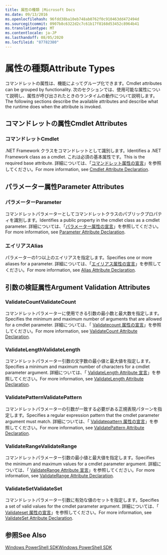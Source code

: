 ```yaml
---
title: 属性の種類 |Microsoft Docs
ms.date: 09/13/2016
ms.openlocfilehash: 96fdd38ba10eb748ab0762f0c910463dd472494d
ms.sourcegitcommit: 0907b8c6322d2c7c61b17f8168d53452c8964b41
ms.translationtype: MT
ms.contentlocale: ja-JP
ms.lasthandoff: 08/05/2020
ms.locfileid: "87782380"
---
```

# <a name="attribute-types"></a><span data-ttu-id="ca589-102">属性の種類</span><span class="sxs-lookup"><span data-stu-id="ca589-102">Attribute Types</span></span>

<span data-ttu-id="ca589-103">コマンドレットの属性は、機能によってグループ化できます。</span><span class="sxs-lookup"><span data-stu-id="ca589-103">Cmdlet attributes can be grouped by functionality.</span></span>
<span data-ttu-id="ca589-104">次のセクションでは、使用可能な属性について説明し、属性が呼び出されたときのランタイムの動作について説明します。</span><span class="sxs-lookup"><span data-stu-id="ca589-104">The following sections describe the available attributes and describe what the runtime does when the attribute is invoked.</span></span>

## <a name="cmdlet-attributes"></a><span data-ttu-id="ca589-105">コマンドレットの属性</span><span class="sxs-lookup"><span data-stu-id="ca589-105">Cmdlet Attributes</span></span>

### <a name="cmdlet"></a><span data-ttu-id="ca589-106">コマンドレット</span><span class="sxs-lookup"><span data-stu-id="ca589-106">Cmdlet</span></span>

<span data-ttu-id="ca589-107">.NET Framework クラスをコマンドレットとして識別します。</span><span class="sxs-lookup"><span data-stu-id="ca589-107">Identifies a .NET Framework class as a cmdlet.</span></span>
<span data-ttu-id="ca589-108">これは必須の基本属性です。</span><span class="sxs-lookup"><span data-stu-id="ca589-108">This is the required base attribute.</span></span>
<span data-ttu-id="ca589-109">詳細については、「[コマンドレット属性の宣言](./cmdlet-attribute-declaration.md)」を参照してください。</span><span class="sxs-lookup"><span data-stu-id="ca589-109">For more information, see [Cmdlet Attribute Declaration](./cmdlet-attribute-declaration.md).</span></span>

## <a name="parameter-attributes"></a><span data-ttu-id="ca589-110">パラメーター属性</span><span class="sxs-lookup"><span data-stu-id="ca589-110">Parameter Attributes</span></span>

### <a name="parameter"></a><span data-ttu-id="ca589-111">パラメーター</span><span class="sxs-lookup"><span data-stu-id="ca589-111">Parameter</span></span>

<span data-ttu-id="ca589-112">コマンドレットパラメーターとしてコマンドレットクラスのパブリックプロパティを識別します。</span><span class="sxs-lookup"><span data-stu-id="ca589-112">Identifies a public property in the cmdlet class as a cmdlet parameter.</span></span>
<span data-ttu-id="ca589-113">詳細については、「[パラメーター属性の宣言](./parameter-attribute-declaration.md)」を参照してください。</span><span class="sxs-lookup"><span data-stu-id="ca589-113">For more information, see [Parameter Attribute Declaration](./parameter-attribute-declaration.md).</span></span>

### <a name="alias"></a><span data-ttu-id="ca589-114">エイリアス</span><span class="sxs-lookup"><span data-stu-id="ca589-114">Alias</span></span>

<span data-ttu-id="ca589-115">パラメーターの1つ以上のエイリアスを指定します。</span><span class="sxs-lookup"><span data-stu-id="ca589-115">Specifies one or more aliases for a parameter.</span></span>
<span data-ttu-id="ca589-116">詳細については、「[エイリアス属性の宣言](./alias-attribute-declaration.md)」を参照してください。</span><span class="sxs-lookup"><span data-stu-id="ca589-116">For more information, see [Alias Attribute Declaration](./alias-attribute-declaration.md).</span></span>

## <a name="argument-validation-attributes"></a><span data-ttu-id="ca589-117">引数の検証属性</span><span class="sxs-lookup"><span data-stu-id="ca589-117">Argument Validation Attributes</span></span>

### <a name="validatecount"></a><span data-ttu-id="ca589-118">ValidateCount</span><span class="sxs-lookup"><span data-stu-id="ca589-118">ValidateCount</span></span>

<span data-ttu-id="ca589-119">コマンドレットパラメーターに使用できる引数の最小数と最大数を指定します。</span><span class="sxs-lookup"><span data-stu-id="ca589-119">Specifies the minimum and maximum number of arguments that are allowed for a cmdlet parameter.</span></span>
<span data-ttu-id="ca589-120">詳細については、「 [Validatecount 属性の宣言](./validatecount-attribute-declaration.md)」を参照してください。</span><span class="sxs-lookup"><span data-stu-id="ca589-120">For more information, see [ValidateCount Attribute Declaration](./validatecount-attribute-declaration.md).</span></span>

### <a name="validatelength"></a><span data-ttu-id="ca589-121">ValidateLength</span><span class="sxs-lookup"><span data-stu-id="ca589-121">ValidateLength</span></span>

<span data-ttu-id="ca589-122">コマンドレットパラメーター引数の文字数の最小値と最大値を指定します。</span><span class="sxs-lookup"><span data-stu-id="ca589-122">Specifies a minimum and maximum number of characters for a cmdlet parameter argument.</span></span>
<span data-ttu-id="ca589-123">詳細については、「 [ValidateLength Attribute 宣言](./validatelength-attribute-declaration.md)」を参照してください。</span><span class="sxs-lookup"><span data-stu-id="ca589-123">For more information, see [ValidateLength Attribute Declaration](./validatelength-attribute-declaration.md).</span></span>

### <a name="validatepattern"></a><span data-ttu-id="ca589-124">ValidatePattern</span><span class="sxs-lookup"><span data-stu-id="ca589-124">ValidatePattern</span></span>

<span data-ttu-id="ca589-125">コマンドレットパラメーターの引数が一致する必要がある正規表現パターンを指定します。</span><span class="sxs-lookup"><span data-stu-id="ca589-125">Specifies a regular expression pattern that the cmdlet parameter argument must match.</span></span>
<span data-ttu-id="ca589-126">詳細については、「 [Validatepattern 属性の宣言](./validatepattern-attribute-declaration.md)」を参照してください。</span><span class="sxs-lookup"><span data-stu-id="ca589-126">For more information, see [ValidatePattern Attribute Declaration](./validatepattern-attribute-declaration.md).</span></span>

### <a name="validaterange"></a><span data-ttu-id="ca589-127">ValidateRange</span><span class="sxs-lookup"><span data-stu-id="ca589-127">ValidateRange</span></span>

<span data-ttu-id="ca589-128">コマンドレットパラメーター引数の最小値と最大値を指定します。</span><span class="sxs-lookup"><span data-stu-id="ca589-128">Specifies the minimum and maximum values for a cmdlet parameter argument.</span></span>
<span data-ttu-id="ca589-129">詳細については、「 [ValidateRange Attribute 宣言](./validaterange-attribute-declaration.md)」を参照してください。</span><span class="sxs-lookup"><span data-stu-id="ca589-129">For more information, see [ValidateRange Attribute Declaration](./validaterange-attribute-declaration.md).</span></span>

### <a name="validateset"></a><span data-ttu-id="ca589-130">ValidateSet</span><span class="sxs-lookup"><span data-stu-id="ca589-130">ValidateSet</span></span>

<span data-ttu-id="ca589-131">コマンドレットパラメーター引数に有効な値のセットを指定します。</span><span class="sxs-lookup"><span data-stu-id="ca589-131">Specifies a set of valid values for the cmdlet parameter argument.</span></span>
<span data-ttu-id="ca589-132">詳細については、「 [Validateset 属性の宣言](./validateset-attribute-declaration.md)」を参照してください。</span><span class="sxs-lookup"><span data-stu-id="ca589-132">For more information, see [ValidateSet Attribute Declaration](./validateset-attribute-declaration.md).</span></span>

## <a name="see-also"></a><span data-ttu-id="ca589-133">参照</span><span class="sxs-lookup"><span data-stu-id="ca589-133">See Also</span></span>

[<span data-ttu-id="ca589-134">Windows PowerShell SDK</span><span class="sxs-lookup"><span data-stu-id="ca589-134">Windows PowerShell SDK</span></span>](../windows-powershell-reference.md)
